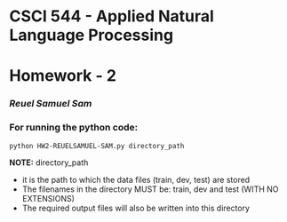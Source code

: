 # **CSCI 544 - Applied Natural Language Processing**
# **Homework - 2**
### **_Reuel Samuel Sam_**

### For running the python code:
```bash
python HW2-REUELSAMUEL-SAM.py directory_path
```

**NOTE:** directory_path
- it is the path to which the data files (train, dev, test) are stored
- The filenames in the directory MUST be: train, dev and test (WITH NO EXTENSIONS)
- The required output files will also be written into this directory